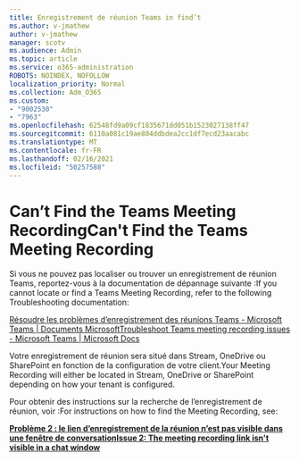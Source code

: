 ```yaml
---
title: Enregistrement de réunion Teams in find’t
ms.author: v-jmathew
author: v-jmathew
manager: scotv
ms.audience: Admin
ms.topic: article
ms.service: o365-administration
ROBOTS: NOINDEX, NOFOLLOW
localization_priority: Normal
ms.collection: Adm_O365
ms.custom:
- "9002530"
- "7963"
ms.openlocfilehash: 62548fd9a09cf1835671dd051b1523027138ff47
ms.sourcegitcommit: 6110a081c19ae804ddbdea2cc1df7ecd23aacabc
ms.translationtype: MT
ms.contentlocale: fr-FR
ms.lasthandoff: 02/16/2021
ms.locfileid: "50257588"
---
```

# <a name="cant-find-the-teams-meeting-recording"></a><span data-ttu-id="4b847-102">Can’t Find the Teams Meeting Recording</span><span class="sxs-lookup"><span data-stu-id="4b847-102">Can't Find the Teams Meeting Recording</span></span>

<span data-ttu-id="4b847-103">Si vous ne pouvez pas localiser ou trouver un enregistrement de réunion Teams, reportez-vous à la documentation de dépannage suivante :</span><span class="sxs-lookup"><span data-stu-id="4b847-103">If you cannot locate or find a Teams Meeting Recording, refer to the following Troubleshooting documentation:</span></span>

[<span data-ttu-id="4b847-104">Résoudre les problèmes d’enregistrement des réunions Teams - Microsoft Teams | Documents Microsoft</span><span class="sxs-lookup"><span data-stu-id="4b847-104">Troubleshoot Teams meeting recording issues - Microsoft Teams | Microsoft Docs</span></span>](https://docs.microsoft.com/microsoftteams/troubleshoot/meetings/troubleshoot-meeting-recording-issues)

<span data-ttu-id="4b847-105">Votre enregistrement de réunion sera situé dans Stream, OneDrive ou SharePoint en fonction de la configuration de votre client.</span><span class="sxs-lookup"><span data-stu-id="4b847-105">Your Meeting Recording will either be located in Stream, OneDrive or SharePoint depending on how your tenant is configured.</span></span>

<span data-ttu-id="4b847-106">Pour obtenir des instructions sur la recherche de l’enregistrement de réunion, voir :</span><span class="sxs-lookup"><span data-stu-id="4b847-106">For instructions on how to find the Meeting Recording, see:</span></span>

<span data-ttu-id="4b847-107">**[Problème 2 : le lien d’enregistrement de la réunion n’est pas visible dans une fenêtre de conversation](https://docs.microsoft.com/microsoftteams/troubleshoot/meetings/troubleshoot-meeting-recording-issues#issue-2-the-meeting-recording-link-isnt-visible-in-a-chat-window)**</span><span class="sxs-lookup"><span data-stu-id="4b847-107">**[Issue 2: The meeting recording link isn't visible in a chat window](https://docs.microsoft.com/microsoftteams/troubleshoot/meetings/troubleshoot-meeting-recording-issues#issue-2-the-meeting-recording-link-isnt-visible-in-a-chat-window)**</span></span>
